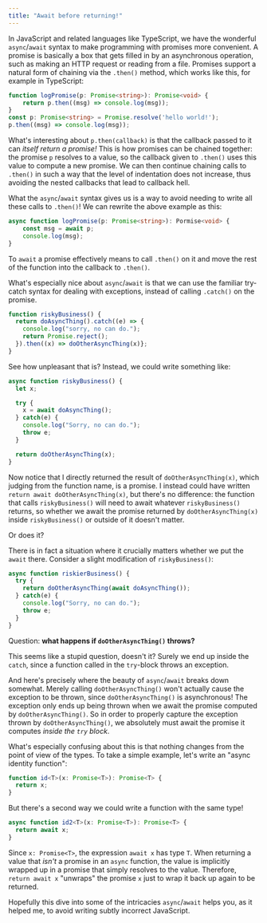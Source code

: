 ```yaml
---
title: "Await before returning!"
---
```


In JavaScript and related languages like TypeScript, we have the wonderful
`async`/`await` syntax to make programming with promises more convenient.
A promise is basically a box that gets filled in by an asynchronous operation,
such as making an HTTP request or reading from a file. Promises support a
natural form of chaining via the `.then()` method, which works like this, for
example in TypeScript:

```typescript
function logPromise(p: Promise<string>): Promise<void> {
    return p.then((msg) => console.log(msg));
}
const p: Promise<string> = Promise.resolve('hello world!');
p.then((msg) => console.log(msg));
```

What's interesting about `p.then(callback)` is that the callback passed to it
can _itself return a promise!_ This is how promises can be chained together: the
promise `p` resolves to a value, so the callback given to `.then()` uses this
value to compute a new promise. We can then continue chaining calls to `.then()`
in such a way that the level of indentation does not increase, thus avoiding
the nested callbacks that lead to callback hell.

What the `async`/`await` syntax gives us is a way to avoid needing to write all
these calls to `.then()`! We can rewrite the above example as this:

```typescript
async function logPromise(p: Promise<string>): Pormise<void> {
    const msg = await p;
    console.log(msg);
}
```
To `await` a promise effectively means to call `.then()` on it and move the rest
of the function into the callback to `.then()`.

What's especially nice about `async`/`await` is that we can use the familiar
try-catch syntax for dealing with exceptions, instead of calling `.catch()` on
the promise.

```typescript
function riskyBusiness() {
  return doAsyncThing().catch((e) => {
    console.log("sorry, no can do.");
    return Promise.reject();
  }).then((x) => doOtherAsyncThing(x)};
}
```

See how unpleasant that is? Instead, we could write something like:

```typescript
async function riskyBusiness() {
  let x;

  try {
    x = await doAsyncThing();
  } catch(e) {
    console.log("Sorry, no can do.");
    throw e;
  }

  return doOtherAsyncThing(x);
}
```

Now notice that I directly returned the result of `doOtherAsyncThing(x)`, which
judging from the function name, is a promise. I instead could have written
`return await doOtherAsyncThing(x)`, but there's no difference: the function
that calls `riskyBusiness()` will need to await whatever `riskyBusiness()`
returns, so whether we await the promise returned by `doOtherAsyncThing(x)`
inside `riskyBusiness()` or outside of it doesn't matter.

Or does it?

There is in fact a situation where it crucially matters whether we put the
`await` there. Consider a slight modification of `riskyBusiness()`:

```typescript
async function riskierBusiness() {
  try {
    return doOtherAsyncThing(await doAsyncThing());
  } catch(e) {
    console.log("Sorry, no can do.");
    throw e;
  }
}
```

Question: **what happens if `doOtherAsyncThing()` throws?**

This seems like a stupid question, doesn't it? Surely we end up inside the
`catch`, since a function called in the `try`-block throws an exception.

And here's precisely where the beauty of `async`/`await` breaks down
somewhat. Merely calling `doOtherAsyncThing()` won't actually cause the
exception to be thrown, since `doOtherAsyncThing()` is asynchronous! The
exception only ends up being thrown when we await the promise computed by
`doOtherAsyncThing()`. So in order to properly capture the exception thrown by
`doOtherAsyncThing()`, we absolutely must await the promise it computes _inside
the `try` block_.

What's especially confusing about this is that nothing changes from the point of
view of the types. To take a simple example, let's write an "async identity
function":

```typescript
function id<T>(x: Promise<T>): Promise<T> {
  return x;
}
```

But there's a second way we could write a function with the same type!

```typescript
async function id2<T>(x: Promise<T>): Promise<T> {
  return await x;
}
```

Since `x: Promise<T>`, the expression `await x` has type `T`. When returning
a value that _isn't_ a promise in an `async` function, the value is implicitly
wrapped up in a promise that simply resolves to the value. Therefore, `return
await x` "unwraps" the promise `x` just to wrap it back up again to be returned.

Hopefully this dive into some of the intricacies `async`/`await` helps you, as it
helped me, to avoid writing subtly incorrect JavaScript.
